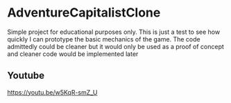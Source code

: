 # AdventureCapitalistClone
Simple project for educational purposes only. This is just a test to see how quickly I can prototype the basic mechanics of the game. The code admittedly could be cleaner but it would only be used as a proof of concept and cleaner code would be implemented later

## Youtube

https://youtu.be/w5KqR-smZ_U
